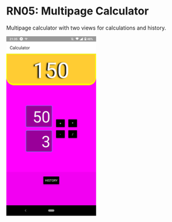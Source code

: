 # RN05: Multipage Calculator
Multipage calculator with two views for calculations and history.


<a href="https://raw.githubusercontent.com/Claudiferock/Mobile-Programming/master/img/RN05.jpeg"><img src="https://raw.githubusercontent.com/Claudiferock/Mobile-Programming/master/img/RN05.jpeg" alt="Screenshot of React Native guessing game app with high score" width="238"/></a>  